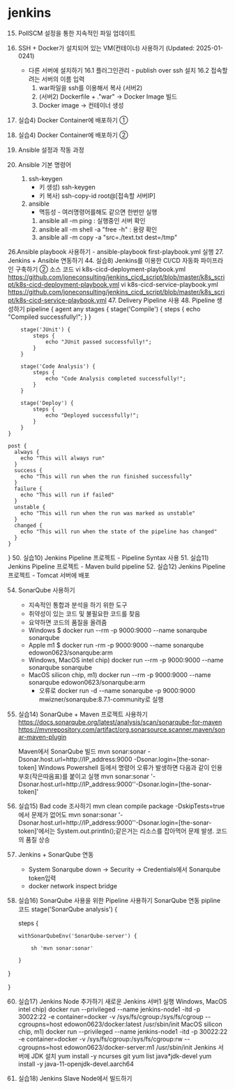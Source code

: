 # jenkins
15. PollSCM 설정을 통한 지속적인 파일 업데이트
16. SSH + Docker가 설치되어 있는 VM(컨테이너) 사용하기 (Updated: 2025-01-0241)
    - 다른 서버에 설치하기
    16.1 플러그인관리 - publish over ssh 설치
    16.2 접속할려는 서버의 이름 입력
      1) war파일을 ssh를 이용해서 복사 (서버2)
      2) (서버2) Dockerfile + ."war" -> Docker Image 빌드
      3) Docker image -> 컨테이너 생성
  
17. 실습4) Docker Container에 배포하기 ①
18. 실습4) Docker Container에 배포하기 ②
23. Ansible 설정과 작동 과정
24. Ansible 기본 명령어
    1. ssh-keygen
       - 키 생성) ssh-keygen
       - 키 복사) ssh-copy-id root@[접속할 서버IP]
    3. ansible
       - 멱등성 - 여러명령어를해도 같으면 한번만 실행
       1) ansible all -m ping : 실행중인 서버 확인
       2) ansible all -m shell -a "free -h" : 용량 확인
       3) ansible all -m copy -a "src=./text.txt dest=/tmp"

26.Ansible playbook 사용하기
    - ansible-playbook first-playbook.yml 실행
27. Jenkins + Ansible 연동하기
44. 실습8) Jenkins를 이용한 CI/CD 자동화 파이프라인 구축하기 ②
    소스 코드
    vi k8s-cicd-deployment-playbook.yml
    https://github.com/joneconsulting/jenkins_cicd_script/blob/master/k8s_script/k8s-cicd-deployment-playbook.yml
    vi k8s-cicd-service-playbook.yml
    https://github.com/joneconsulting/jenkins_cicd_script/blob/master/k8s_script/k8s-cicd-service-playbook.yml
47. Delivery Pipeline 사용
48. Pipeline 생성하기
pipeline {
    agent any
    stages {
        stage('Compile') {
            steps {
                echo "Compiled successfully!";
            }
        }

        stage('JUnit') {
            steps {
                echo "JUnit passed successfully!";
            }
        }

        stage('Code Analysis') {
            steps {
                echo "Code Analysis completed successfully!";
            }
        }

        stage('Deploy') {
            steps {
                echo "Deployed successfully!";
            }
        }
    }
    
    post {
      always {
        echo "This will always run"
      }
      success {
        echo "This will run when the run finished successfully"
      }
      failure {
        echo "This will run if failed"
      }
      unstable {
        echo "This will run when the run was marked as unstable"
      }
      changed {
        echo "This will run when the state of the pipeline has changed"
      }
    }
}
50. 실습10) Jenkins Pipeline 프로젝트 - Pipeline Syntax 사용
51. 실습11) Jenkins Pipeline 프로젝트 - Maven build pipeline
52. 실습12) Jenkins Pipeline 프로젝트 - Tomcat 서버에 배포

54. SonarQube 사용하기
    - 지속적인 통합과 분석을 하기 위한 도구
    - 취약성이 있는 코드 및 불필요한 코드를 찾음
    - 요약하면 코드의 품질을 올려줌
    - Windows $ docker run --rm -p 9000:9000 --name sonarqube sonarqube
    - Apple m1 $ docker run -rm -p 9000:9000 --name sonarqube edowon0623/sonarqube:arm
    - Windows, MacOS intel chip) docker run --rm -p 9000:9000 --name sonarqube sonarqube
    - MacOS silicon chip, m1) docker run --rm -p 9000:9000 --name sonarqube  edowon0623/sonarqube:arm
        - 오류로 docker run -d --name sonarqube -p 9000:9000 mwizner/sonarqube:8.7.1-community로 실행
55. 실습14) SonarQube + Maven 프로젝트 사용하기
    https://docs.sonarqube.org/latest/analysis/scan/sonarqube-for-maven
    https://mvnrepository.com/artifact/org.sonarsource.scanner.maven/sonar-maven-plugin
     
    
    Maven에서 SonarQube 빌드
    mvn sonar:sonar -Dsonar.host.url=http://IP_address:9000 -Dsonar.login=[the-sonar-token]
    Windows Powershell 등에서 명령어 오류가 발생하면 다음과 같이 인용부호(작은따옴표)를 붙이고 실행
    mvn sonar:sonar '-Dsonar.host.url=http://IP_address:9000''-Dsonar.login=[the-sonar-token]'
    
56. 실습15) Bad code 조사하기
    mvn clean compile package -DskipTests=true 에서 문제가 없어도
    mvn sonar:sonar '-Dsonar.host.url=http://IP_address:9000''-Dsonar.login=[the-sonar-token]'에서는 System.out.println();같은거는 리소스를 잡아먹어 문제 발생. 코드의 품질 상승



57. Jenkins + SonarQube 연동
    - System Sonarqube down -> Security -> Credentials에서 Sonarqube token입력
    - docker network inspect bridge

58. 실습16) SonarQube 사용을 위한 Pipeline 사용하기
SonarQube 연동 pipline 코드
stage('SonarQube analysis') {

    steps {

        withSonarQubeEnv('SonarQube-server') {

            sh 'mvn sonar:sonar'

        }

  }

}


60. 실습17) Jenkins Node 추가하기
새로운 Jenkins 서버1 실행 
Windows, MacOS intel chip) docker run --privileged --name jenkins-node1 -itd -p 30022:22 -e container=docker -v /sys/fs/cgroup:/sys/fs/cgroup --cgroupns=host edowon0623/docker:latest /usr/sbin/init
MacOS silicon chip, m1) docker run --privileged --name jenkins-node1 -itd -p 30022:22 -e container=docker -v /sys/fs/cgroup:/sys/fs/cgroup:rw --cgroupns=host  edowon0623/docker-server:m1 /usr/sbin/init
Jenkins 서버에 JDK 설치
yum install -y ncurses git
yum list java*jdk-devel
yum install -y java-11-openjdk-devel.aarch64


61. 실습18) Jenkins Slave Node에서 빌드하기





